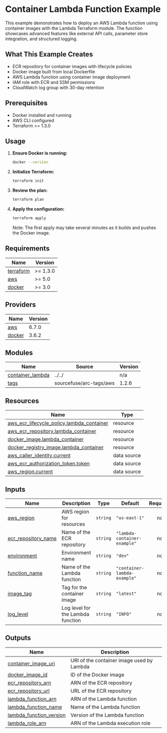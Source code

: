 # Container Lambda Function Example

This example demonstrates how to deploy an AWS Lambda function using container images with the Lambda Terraform module. The function showcases advanced features like external API calls, parameter store integration, and structured logging.

## What This Example Creates

- ECR repository for container images with lifecycle policies
- Docker image built from local Dockerfile
- AWS Lambda function using container image deployment
- IAM role with ECR and SSM permissions
- CloudWatch log group with 30-day retention

## Prerequisites

- Docker installed and running
- AWS CLI configured
- Terraform >= 1.3.0

## Usage

1. **Ensure Docker is running:**
   ```bash
   docker --version
   ```

2. **Initialize Terraform:**
   ```bash
   terraform init
   ```

3. **Review the plan:**
   ```bash
   terraform plan
   ```

4. **Apply the configuration:**
   ```bash
   terraform apply
   ```

   Note: The first apply may take several minutes as it builds and pushes the Docker image.

<!-- BEGIN_TF_DOCS -->
## Requirements

| Name | Version |
|------|---------|
| <a name="requirement_terraform"></a> [terraform](#requirement\_terraform) | >= 1.3.0 |
| <a name="requirement_aws"></a> [aws](#requirement\_aws) | >= 5.0 |
| <a name="requirement_docker"></a> [docker](#requirement\_docker) | >= 3.0 |

## Providers

| Name | Version |
|------|---------|
| <a name="provider_aws"></a> [aws](#provider\_aws) | 6.7.0 |
| <a name="provider_docker"></a> [docker](#provider\_docker) | 3.6.2 |

## Modules

| Name | Source | Version |
|------|--------|---------|
| <a name="module_container_lambda"></a> [container\_lambda](#module\_container\_lambda) | ../../ | n/a |
| <a name="module_tags"></a> [tags](#module\_tags) | sourcefuse/arc-tags/aws | 1.2.6 |

## Resources

| Name | Type |
|------|------|
| [aws_ecr_lifecycle_policy.lambda_container](https://registry.terraform.io/providers/hashicorp/aws/latest/docs/resources/ecr_lifecycle_policy) | resource |
| [aws_ecr_repository.lambda_container](https://registry.terraform.io/providers/hashicorp/aws/latest/docs/resources/ecr_repository) | resource |
| [docker_image.lambda_container](https://registry.terraform.io/providers/kreuzwerker/docker/latest/docs/resources/image) | resource |
| [docker_registry_image.lambda_container](https://registry.terraform.io/providers/kreuzwerker/docker/latest/docs/resources/registry_image) | resource |
| [aws_caller_identity.current](https://registry.terraform.io/providers/hashicorp/aws/latest/docs/data-sources/caller_identity) | data source |
| [aws_ecr_authorization_token.token](https://registry.terraform.io/providers/hashicorp/aws/latest/docs/data-sources/ecr_authorization_token) | data source |
| [aws_region.current](https://registry.terraform.io/providers/hashicorp/aws/latest/docs/data-sources/region) | data source |

## Inputs

| Name | Description | Type | Default | Required |
|------|-------------|------|---------|:--------:|
| <a name="input_aws_region"></a> [aws\_region](#input\_aws\_region) | AWS region for resources | `string` | `"us-east-1"` | no |
| <a name="input_ecr_repository_name"></a> [ecr\_repository\_name](#input\_ecr\_repository\_name) | Name of the ECR repository | `string` | `"lambda-container-example"` | no |
| <a name="input_environment"></a> [environment](#input\_environment) | Environment name | `string` | `"dev"` | no |
| <a name="input_function_name"></a> [function\_name](#input\_function\_name) | Name of the Lambda function | `string` | `"container-lambda-example"` | no |
| <a name="input_image_tag"></a> [image\_tag](#input\_image\_tag) | Tag for the container image | `string` | `"latest"` | no |
| <a name="input_log_level"></a> [log\_level](#input\_log\_level) | Log level for the Lambda function | `string` | `"INFO"` | no |

## Outputs

| Name | Description |
|------|-------------|
| <a name="output_container_image_uri"></a> [container\_image\_uri](#output\_container\_image\_uri) | URI of the container image used by Lambda |
| <a name="output_docker_image_id"></a> [docker\_image\_id](#output\_docker\_image\_id) | ID of the Docker image |
| <a name="output_ecr_repository_arn"></a> [ecr\_repository\_arn](#output\_ecr\_repository\_arn) | ARN of the ECR repository |
| <a name="output_ecr_repository_url"></a> [ecr\_repository\_url](#output\_ecr\_repository\_url) | URL of the ECR repository |
| <a name="output_lambda_function_arn"></a> [lambda\_function\_arn](#output\_lambda\_function\_arn) | ARN of the Lambda function |
| <a name="output_lambda_function_name"></a> [lambda\_function\_name](#output\_lambda\_function\_name) | Name of the Lambda function |
| <a name="output_lambda_function_version"></a> [lambda\_function\_version](#output\_lambda\_function\_version) | Version of the Lambda function |
| <a name="output_lambda_role_arn"></a> [lambda\_role\_arn](#output\_lambda\_role\_arn) | ARN of the Lambda execution role |
<!-- END_TF_DOCS -->
